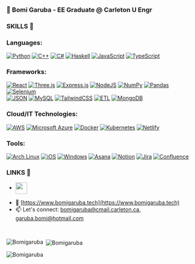 ###  👋 Bomi Garuba - EE Graduate @ Carleton U Engr 


### SKILLS 🔗
### Languages:<br />
[![Python](https://img.shields.io/badge/Python-3776AB?logo=python&logoColor=fff)](#)
[![C++](https://img.shields.io/badge/C++-%2300599C.svg?logo=c%2B%2B&logoColor=white)](#)
[![C#](https://custom-icon-badges.demolab.com/badge/C%23-%23239120.svg?logo=cshrp&logoColor=white)](#)
[![Haskell](https://img.shields.io/badge/Haskell-5e5086?logo=haskell&logoColor=white)](#)
[![JavaScript](https://img.shields.io/badge/JavaScript-F7DF1E?logo=javascript&logoColor=000)](#)
[![TypeScript](https://img.shields.io/badge/TypeScript-3178C6?logo=typescript&logoColor=fff)](#)
### Frameworks:<br />
[![React](https://img.shields.io/badge/React-%2320232a.svg?logo=react&logoColor=%2361DAFB)](#)
[![Three.js](https://img.shields.io/badge/Three.js-000?logo=threedotjs&logoColor=fff)](#)
[![Express.js](https://img.shields.io/badge/Express.js-%23404d59.svg?logo=express&logoColor=%2361DAFB)](#)
[![NodeJS](https://img.shields.io/badge/Node.js-6DA55F?logo=node.js&logoColor=white)](#)
[![NumPy](https://img.shields.io/badge/NumPy-4DABCF?logo=numpy&logoColor=fff)](#)
[![Pandas](https://img.shields.io/badge/Pandas-150458?logo=pandas&logoColor=fff)](#)
[![Selenium](https://img.shields.io/badge/Selenium-43B02A?logo=selenium&logoColor=fff)](#)
<br />
[![JSON](https://img.shields.io/badge/JSON-000?logo=json&logoColor=fff)](#)
[![MySQL](https://img.shields.io/badge/MySQL-4479A1?logo=mysql&logoColor=fff)](#)
[![TailwindCSS](https://img.shields.io/badge/Tailwind%20CSS-%2338B2AC.svg?logo=tailwind-css&logoColor=white)](#)
[![ETL](https://custom-icon-badges.demolab.com/badge/ETL-9370DB?logo=etl-logo&logoColor=fff)](#)
[![MongoDB](https://img.shields.io/badge/MongoDB-%234ea94b.svg?logo=mongodb&logoColor=white)](#)<br/>
### Cloud/IT Technologies:<br />
[![AWS](https://img.shields.io/badge/AWS-%23FF9900.svg?logo=amazon-web-services&logoColor=white)](#)
[![Microsoft Azure](https://custom-icon-badges.demolab.com/badge/Microsoft%20Azure-0089D6?logo=msazure&logoColor=white)](#)
[![Docker](https://img.shields.io/badge/Docker-2496ED?logo=docker&logoColor=fff)](#)
[![Kubernetes](https://img.shields.io/badge/Kubernetes-326CE5?logo=kubernetes&logoColor=fff)](#)
[![Netlify](https://img.shields.io/badge/Netlify-%23000000.svg?logo=netlify&logoColor=#00C7B7)](#) <br />
### Tools:<br />
[![Arch Linux](https://img.shields.io/badge/Arch%20Linux-1793D1?logo=arch-linux&logoColor=fff)](#)
[![iOS](https://img.shields.io/badge/iOS-000000?&logo=apple&logoColor=white)](#)
[![Windows](https://custom-icon-badges.demolab.com/badge/Windows-0078D6?logo=windows11&logoColor=white)](#)
[![Asana](https://img.shields.io/badge/Asana-F06A6A?logo=asana&logoColor=fff)](#)
[![Notion](https://img.shields.io/badge/Notion-000?logo=notion&logoColor=fff)](#)
[![Jira](https://img.shields.io/badge/Jira-0052CC?logo=jira&logoColor=fff)](#)
[![Confluence](https://img.shields.io/badge/Confluence-172B4D?logo=confluence&logoColor=fff)](#)


### LINKS 🔗
-  <p href="https://linkedin.com/in/bomi-garuba" target="_blank"><img  align="center" src="https://cdn.jsdelivr.net/gh/devicons/devicon@latest/icons/linkedin/linkedin-original.svg" width="30px" /></p>
-  🔭 [https://www.bomigaruba.tech](https://www.bomigaruba.tech)<br />
-  📫 Let's connect: [bomigaruba@cmail.carleton.ca](mailto:bomigaruba@cmail.carleton.ca), [garuba.bomi@hotmail.com](mailto:garuba.bomi@hotmail.com)

<br />
<p><img align="left" src="https://github-readme-stats.vercel.app/api/top-langs?username=Bomigaruba&show_icons=true&locale=en&layout=compact&theme=dark" alt="Bomigaruba" /></p>
<p>&nbsp;<img align="center" src="https://github-readme-stats.vercel.app/api?username=Bomigaruba&show_icons=true&locale=en&theme=dark" alt="Bomigaruba" /></p>
<p><img align="center" src="https://github-readme-streak-stats.herokuapp.com/?user=Bomigaruba&theme=dark" alt="Bomigaruba" /></p>
